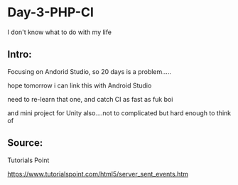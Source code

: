# Day-3-PHP-CI
I don't know what to do with my life

## Intro:
Focusing on Andorid Studio, so 20 days is a problem.....

hope tomorrow i can link this with Android Studio

need to re-learn that one, and catch CI as fast as fuk boi

and mini project for Unity also....not to complicated but hard enough to think of

## Source:
Tutorials Point

https://www.tutorialspoint.com/html5/server_sent_events.htm
